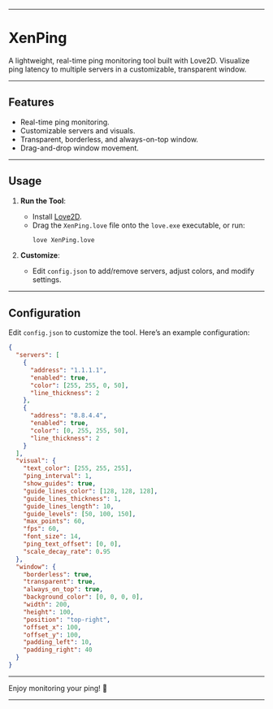 
---

# **XenPing**

A lightweight, real-time ping monitoring tool built with Love2D. Visualize ping latency to multiple servers in a customizable, transparent window.

---

## **Features**
- Real-time ping monitoring.
- Customizable servers and visuals.
- Transparent, borderless, and always-on-top window.
- Drag-and-drop window movement.

---

## **Usage**
1. **Run the Tool**:
   - Install [Love2D](https://love2d.org/).
   - Drag the `XenPing.love` file onto the `love.exe` executable, or run:
     ```bash
     love XenPing.love
     ```

2. **Customize**:
   - Edit `config.json` to add/remove servers, adjust colors, and modify settings.

---

## **Configuration**
Edit `config.json` to customize the tool. Here’s an example configuration:

```json
{
  "servers": [
    {
      "address": "1.1.1.1",
      "enabled": true,
      "color": [255, 255, 0, 50],
      "line_thickness": 2
    },
    {
      "address": "8.8.4.4",
      "enabled": true,
      "color": [0, 255, 255, 50],
      "line_thickness": 2
    }
  ],
  "visual": {
    "text_color": [255, 255, 255],
    "ping_interval": 1,
    "show_guides": true,
    "guide_lines_color": [128, 128, 128],
    "guide_lines_thickness": 1,
    "guide_lines_length": 10,
    "guide_levels": [50, 100, 150],
    "max_points": 60,
    "fps": 60,
    "font_size": 14,
    "ping_text_offset": [0, 0],
    "scale_decay_rate": 0.95
  },
  "window": {
    "borderless": true,
    "transparent": true,
    "always_on_top": true,
    "background_color": [0, 0, 0, 0],
    "width": 200,
    "height": 100,
    "position": "top-right",
    "offset_x": 100,
    "offset_y": 100,
    "padding_left": 10,
    "padding_right": 40
  }
}
```



---

Enjoy monitoring your ping! 🚀

---
